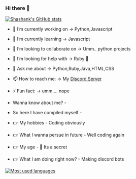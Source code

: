 ### Hi there 👋

[![Shashank's GitHub stats](https://github-readme-stats.vercel.app/api?username=GearSolution&count_private=true&show_icons=true&theme=radical)](https://github.com/anuraghazra/github-readme-stats)


- 🔭 I’m currently working on -> Python,Javascript
- 🌱 I’m currently learning -> Javascript
- 👯 I’m looking to collaborate on -> Umm.. python projects
- 🤔 I’m looking for help with -> Ruby 💎
- 💬 Ask me about -> Python,Ruby,Java,HTML,CSS
- 📫 How to reach me: -> My <a href="https://discord.gg/G84AGxzXZV">Discord Server</a>
- ⚡ Fun fact: -> umm.... nope

- Wanna know about me? -
- So here I have compiled myself -
- 👉 My hobbies - Coding obviously
- 👉 What I wanna persue in future - Well coding again
- 👉 My age - 🤫 Its a secret
- 👉 What I am doing right now? - Making discord bots

[![Most used languages](https://github-readme-stats.vercel.app/api/top-langs/?username=GearSolution&langs_count=50&theme=radical)](https://github.com/anuraghazra/github-readme-stats)
